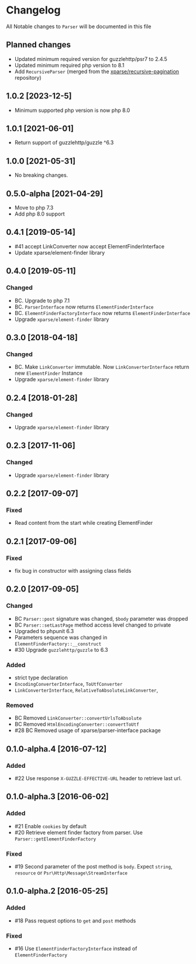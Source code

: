 # Changelog
All Notable changes to `Parser` will be documented in this file

## Planned changes
- Updated minimum required version for guzzlehttp/psr7 to 2.4.5
- Updated minimum required php version to 8.1
- Add `RecursiveParser` (merged from the [xparse/recursive-pagination](https://github.com/xparse/RecursivePagination) repository)

## 1.0.2 [2023-12-5]
- Minimum supported php version is now php 8.0

## 1.0.1 [2021-06-01]
- Return support of guzzlehttp/guzzle ^6.3

## 1.0.0 [2021-05-31]
- No breaking changes.

## 0.5.0-alpha [2021-04-29]
- Move to php 7.3
- Add php 8.0 support

## 0.4.1 [2019-05-14]
- #41 accept LinkConverter now accept ElementFinderInterface
- Update xparse/element-finder library

## 0.4.0 [2019-05-11]
### Changed
- BC. Upgrade to php 7.1
- BC. `ParserInterface` now returns `ElementFinderInterface`
- BC. `ElementFinderFactoryInterface` now returns `ElementFinderInterface`
- Upgrade `xparse/element-finder` library 

## 0.3.0 [2018-04-18]
### Changed
- BC. Make `LinkConverter` immutable. Now `LinkConverterInterface` return new `ElementFinder` Instance 
- Upgrade `xparse/element-finder` library 

## 0.2.4 [2018-01-28]

### Changed
- Upgrade `xparse/element-finder` library 


## 0.2.3 [2017-11-06]

### Changed
- Upgrade `xparse/element-finder` library 

## 0.2.2 [2017-09-07]

### Fixed
- Read content from the start while creating ElementFinder

## 0.2.1 [2017-09-06]

### Fixed
- fix bug in constructor with assigning class fields

## 0.2.0 [2017-09-05]

### Changed
- BC `Parser::post` signature was changed, `$body` parameter was dropped
- BC `Parser::setLastPage` method access level changed to private
- Upgraded to phpunit 6.3
- Parameters sequence was changed in `ElementFinderFactory::__construct`
- #30 Upgrade `guzzlehttp/guzzle` to 6.3

### Added
- strict type declaration
- `EncodingConverterInterface`, `ToUtfConverter` 
- `LinkConverterInterface`, `RelativeToAbsoluteLinkConverter`, 

### Removed
- BC Removed `LinkConverter::convertUrlsToAbsolute`
- BC Removed `HtmlEncodingConverter::convertToUtf`
- #28 BC Removed usage of xparse/parser-interface package

## 0.1.0-alpha.4 [2016-07-12]

### Added
- #22 Use response `X-GUZZLE-EFFECTIVE-URL` header to retrieve last url.    

## 0.1.0-alpha.3 [2016-06-02]

### Added
- #21 Enable `cookies` by default
- #20 Retrieve element finder factory from parser. Use `Parser::getElementFinderFactory`

### Fixed
- #19 Second parameter of the post method is `body`. Expect `string`, `resource` or `Psr\Http\Message\StreamInterface`

## 0.1.0-alpha.2 [2016-05-25]

### Added
- #18 Pass request options to `get` and `post` methods

### Fixed
- #16 Use `ElementFinderFactoryInterface` instead of `ElementFinderFactory`
